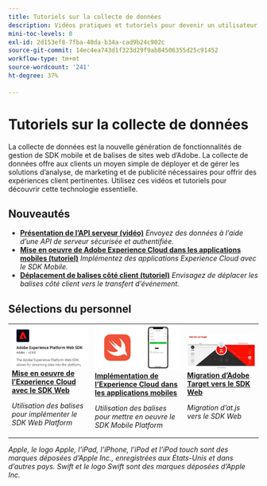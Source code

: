 ```yaml
---
title: Tutoriels sur la collecte de données
description: Vidéos pratiques et tutoriels pour devenir un utilisateur expérimenté de la collecte de données
mini-toc-levels: 0
exl-id: 2d153ef8-7fba-40da-b34a-cad9b24c902c
source-git-commit: 14ec4ea743d1f323d29f9ab84506355d25c91452
workflow-type: tm+mt
source-wordcount: '241'
ht-degree: 37%

---
```


# Tutoriels sur la collecte de données

La collecte de données est la nouvelle génération de fonctionnalités de gestion de SDK mobile et de balises de sites web d’Adobe. La collecte de données offre aux clients un moyen simple de déployer et de gérer les solutions d’analyse, de marketing et de publicité nécessaires pour offrir des expériences client pertinentes. Utilisez ces vidéos et tutoriels pour découvrir cette technologie essentielle.

<div id="whats-new-section">

## Nouveautés

* **[Présentation de l’API serveur (vidéo)](server-api/overview.md)**
  *Envoyez des données à l’aide d’une API de serveur sécurisée et authentifiée.*
* **[Mise en oeuvre de Adobe Experience Cloud dans les applications mobiles (tutoriel)](https://experienceleague.adobe.com/docs/platform-learn/implement-mobile-sdk/overview.html?lang=fr)**
  *Implémentez des applications Experience Cloud avec le SDK Mobile.*
* **[Déplacement de balises côté client (tutoriel)](event-forwarding/consider-moving-tags.md)**
  *Envisagez de déplacer les balises côté client vers le transfert d’événement.*

</div>

<div id="recs-overview-body-1"></div>
<div id="recs-overview-body-2"></div>
<div id="recs-overview-body-3"></div>
<div id="recs-overview-body-4"></div>
<div id="recs-overview-body-5"></div>
<div id="recs-overview-body-6"></div>

<div id="staff-picks-section">

## Sélections du personnel

<table>
<tr>
  <td>
    <a href="https://experienceleague.adobe.com/docs/platform-learn/implement-web-sdk/overview.html?lang=fr" target="_blank">
      <img alt="Implémenter dʼAdobe Experience Cloud avec le SDK web" src="assets/thumb_websdk.png" />
    </a>
    <div>
      <a href="https://experienceleague.adobe.com/docs/platform-learn/implement-web-sdk/overview.html?lang=fr" target="_blank">
    <strong>Mise en oeuvre de l’Experience Cloud avec le SDK Web</strong>
    </a>
    </div>
    <p>
    <em>Utilisation des balises pour implémenter le SDK Web Platform</em>
    <p>
  </td>
  <td>
    <a href="https://experienceleague.adobe.com/docs/platform-learn/implement-mobile-sdk/overview.html?lang=fr" target="_blank">
      <img alt="Mise en oeuvre dans les applications mobiles" src="assets/thumb_swift.png" />
    </a>
    <div>
      <a href="https://experienceleague.adobe.com/docs/platform-learn/implement-mobile-sdk/overview.html?lang=fr" target="_blank">
    <strong>Implémentation de l’Experience Cloud dans les applications mobiles</strong>
    </a>
    </div>
    <p>
    <em>Utilisation des balises pour mettre en oeuvre le SDK Mobile Platform</em>
    <p>
  </td>
  <td>
    <a href="https://experienceleague.adobe.com/docs/platform-learn/migrate-target-to-websdk/introduction.html?lang=fr" target="_blank">
      <img alt="Migration de Target vers le SDK Web" src="assets/thumb_targetWebSdk.jpg" />
    </a>
    <div>
      <a href="https://experienceleague.adobe.com/docs/platform-learn/migrate-target-to-websdk/introduction.html?lang=fr" target="_blank">
    <strong>Migration d’Adobe Target vers le SDK Web</strong>
    </a>
    </div>
    <p>
    <em>Migration d’at.js vers le SDK Web</em>
    <p>
  </td>
</tr>
</table>

</div>

*Apple, le logo Apple, l’iPad, l’iPhone, l’iPod et l’iPod touch sont des marques déposées d’Apple Inc., enregistrées aux États-Unis et dans d’autres pays. Swift et le logo Swift sont des marques déposées d’Apple Inc.*
